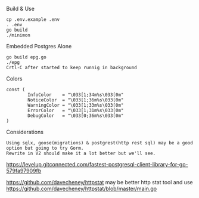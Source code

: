 Build & Use
```
cp .env.example .env
. .env
go build
./minimon
```

Embedded Postgres Alone
```
go build epg.go
./epg
Crtl-C after started to keep runnig in background
```


Colors
```
const (
        InfoColor    = "\033[1;34m%s\033[0m"
        NoticeColor  = "\033[1;36m%s\033[0m"
        WarningColor = "\033[1;33m%s\033[0m"
        ErrorColor   = "\033[1;31m%s\033[0m"
        DebugColor   = "\033[0;36m%s\033[0m"
)
```

Considerations
```
Using sqlx, goose(migrations) & postgrest(http rest sql) may be a good option but going to try Gorm.
Rewrite in V2 should make it a lot better but we'll see.
```
https://levelup.gitconnected.com/fastest-postgresql-client-library-for-go-579fa97909fb


https://github.com/davecheney/httpstat may be better http stat tool and use https://github.com/davecheney/httpstat/blob/master/main.go
